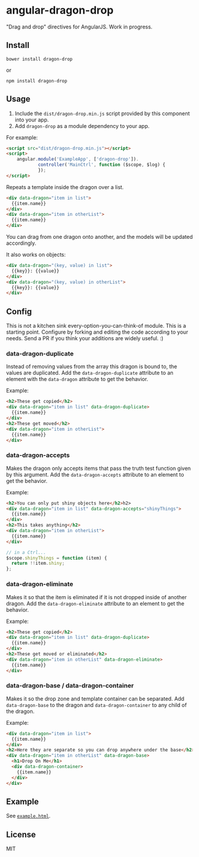 # angular-dragon-drop

"Drag and drop" directives for AngularJS. Work in progress.

## Install

```shell
bower install dragon-drop
```

or
```shell
npm install dragon-drop
```

## Usage

1. Include the `dist/dragon-drop.min.js` script provided by this component into your app.
2. Add `dragon-drop` as a module dependency to your app.

For example:

```html
<script src="dist/dragon-drop.min.js"></script>
<script>
    angular.module('ExampleApp', ['dragon-drop']).
            controller('MainCtrl', function ($scope, $log) {
            });
</script>
```

Repeats a template inside the dragon over a list.
```html
<div data-dragon="item in list">
  {{item.name}}
</div>
<div data-dragon="item in otherList">
  {{item.name}}
</div>
```
You can drag from one dragon onto another, and the models will be updated accordingly.

It also works on objects:
```html
<div data-dragon="(key, value) in list">
  {{key}}: {{value}}
</div>
<div data-dragon="(key, value) in otherList">
  {{key}}: {{value}}
</div>
```


## Config

This is not a kitchen sink every-option-you-can-think-of module.
This is a starting point.
Configure by forking and editing the code according to your needs.
Send a PR if you think your additions are widely useful. :)

### data-dragon-duplicate

Instead of removing values from the array this dragon is bound to, the values are duplicated.
Add the `data-dragon-duplicate` attribute to an element with the `data-dragon` attribute to get the behavior.

Example:
```html
<h2>These get copied</h2>
<div data-dragon="item in list" data-dragon-duplicate>
  {{item.name}}
</div>
<h2>These get moved</h2>
<div data-dragon="item in otherList">
  {{item.name}}
</div>
```

### data-dragon-accepts

Makes the dragon only accepts items that pass the truth test function given by this argument.
Add the `data-dragon-accepts` attribute to an element to get the behavior.

Example:
```html
<h2>You can only put shiny objects here</h2>h2>
<div data-dragon="item in list" data-dragon-accepts="shinyThings">
  {{item.name}}
</div>
<h2>This takes anything</h2>
<div data-dragon="item in otherList">
  {{item.name}}
</div>
```

```javascript
// in a Ctrl...
$scope.shinyThings = function (item) {
  return !!item.shiny;
};
```

### data-dragon-eliminate

Makes it so that the item is eliminated if it is not dropped inside of another dragon.
Add the `data-dragon-eliminate` attribute to an element to get the behavior.

Example:
```html
<h2>These get copied</h2>
<div data-dragon="item in list" data-dragon-duplicate>
  {{item.name}}
</div>
<h2>These get moved or eliminated</h2>
<div data-dragon="item in otherList" data-dragon-eliminate>
  {{item.name}}
</div>
```

### data-dragon-base / data-dragon-container

Makes it so the drop zone and template container can be separated.
Add `data-dragon-base` to the dragon and `data-dragon-container` to any child of the dragon.

Example:
```html
<div data-dragon="item in list">
  {{item.name}}
</div>
<h2>Here they are separate so you can drop anywhere under the base</h2>
<div data-dragon="item in otherList" data-dragon-base>
  <h1>Drop On Me</h1>
  <div data-dragon-container>
    {{item.name}}
  </div>
</div>
```

## Example

See [`example.html`](http://htmlpreview.github.io/?https://github.com/jimschubert/angular-dragon-drop/blob/master/example.html).

## License

MIT
